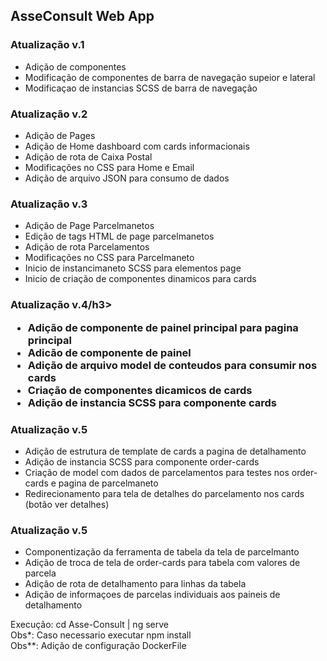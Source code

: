 <div>
    <h2>AsseConsult Web App</h2>
    <h3>Atualização v.1</h3>
    <ul>
        <li>
            Adição de componentes
        </li>
        <li>
            Modificação de componentes de barra de navegação supeior e lateral
        </li>
        <li>
            Modificaçao de instancias SCSS de barra de navegação
        </li>
    </ul>
    <h3>Atualização v.2</h3>
    <ul>
        <li>
            Adição de Pages
        </li>
        <li>
            Adição de Home dashboard com cards informacionais
        </li>
        <li>
            Adição de rota de Caixa Postal
        </li>
        <li>
            Modificações no CSS para Home e Email
        </li>
        <li>
            Adição de arquivo JSON para consumo de dados
        </li>
    </ul>
    <h3>Atualização v.3</h3>
    <ul>
        <li>
            Adição de Page Parcelmanetos
        </li>
        <li>
            Edição de tags HTML de page parcelmanetos
        </li>
        <li>
            Adição de rota Parcelamentos
        </li>
        <li>
            Modificações no CSS para Parcelmaneto
        </li>
        <li>
            Inicio de instancimaneto SCSS para elementos page
        </li>
        <li>
            Inicio de criação de componentes dinamicos para cards
        </li>
    </ul>
      <h3>Atualização v.4/h3>
    <ul>
        <li>
            Adição de componente de painel principal para pagina principal
        </li>
        <li>
            Adicão de componente de painel
        </li>
         <li>
           Adição de arquivo model de conteudos para consumir nos cards
        </li>
        <li>
            Criação de componentes dicamicos de cards
        </li>
        <li>
            Adição de instancia SCSS para componente cards
        </li>
    </ul>
    <h3>Atualização v.5</h3>
    <ul>
        <li>
            Adição de estrutura de template de cards a pagina de detalhamento
        </li>
        <li>
            Adição de instancia SCSS para componente order-cards
        </li>
        <li>
           Criação de model com dados de parcelamentos para testes nos order-cards e pagina de parcelmaneto
        </li>
        <li>
            Redirecionamento para tela de detalhes do parcelamento nos cards (botão ver detalhes)
        </li>
    </ul>
    <h3>Atualização v.5</h3>
    <ul>
        <li>
            Componentização da ferramenta de tabela da tela de parcelmanto
        </li>
        <li>
            Adição de troca de tela de order-cards para tabela com valores de parcela
        </li>
        <li>
           Adição de rota de detalhamento para linhas da tabela
        </li>
        <li>
            Adição de informaçoes de parcelas individuais aos paineis de detalhamento
        </li>
    </ul>
    <div>
        <span>Execução: cd Asse-Consult | ng serve</span><br>
        <span>Obs*: Caso necessario executar npm install</span><br>
        <span>Obs**: Adição de configuração DockerFile</span> 
    </div>
</div>